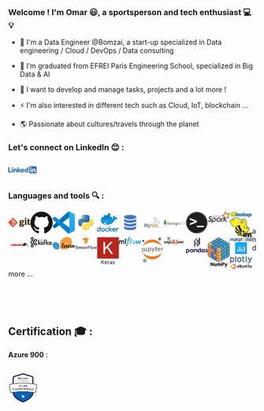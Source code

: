 ### **Welcome ! I'm Omar 😃, a sportsperson and tech enthusiast** 💻💡

- 🔭 I'm a Data Engineer @Bomzai, a start-up specialized in Data engineering / Cloud / DevOps / Data consulting  
  
- 🌱 I’m graduated from EFREI Paris Engineering School, specialized in Big Data & AI
  
- 🥅 I want to develop and manage tasks, projects and a lot more !
  
- ⚡ I'm also interested in different tech such as Cloud, IoT, blockchain ...
  
- 🌎 Passionate about cultures/travels through the planet

### **Let's connect on LinkedIn** 😊 :

[<img align="center" alt="Omar ldn" width="60px" src="https://github.com/Ouuumar/Ouuumar/blob/main/images/ldn.png" />][linkedin]
<br/>

### **Languages and tools** 🔍 :

<img align="left" alt="Git" width="45px" src="https://raw.githubusercontent.com/github/explore/80688e429a7d4ef2fca1e82350fe8e3517d3494d/topics/git/git.png" />
<img align="left" alt="GitHub" width="45px" src="https://raw.githubusercontent.com/github/explore/78df643247d429f6cc873026c0622819ad797942/topics/github/github.png" />
<img align="left" alt="Visual Studio Code" width="45px" src="https://raw.githubusercontent.com/github/explore/80688e429a7d4ef2fca1e82350fe8e3517d3494d/topics/visual-studio-code/visual-studio-code.png" />
<img align="left" alt="Python" width="45px" src="https://raw.githubusercontent.com/github/explore/80688e429a7d4ef2fca1e82350fe8e3517d3494d/topics/python/python.png">
<img align="left" alt="Docker" width="45px" src="https://raw.githubusercontent.com/github/explore/80688e429a7d4ef2fca1e82350fe8e3517d3494d/topics/docker/docker.png" />
<img align="left" alt="SQL" width="45px" src="https://raw.githubusercontent.com/github/explore/80688e429a7d4ef2fca1e82350fe8e3517d3494d/topics/sql/sql.png" />
<img align="left" alt="MySQL" width="45px" src="https://raw.githubusercontent.com/github/explore/80688e429a7d4ef2fca1e82350fe8e3517d3494d/topics/mysql/mysql.png" />
<img align="left" alt="MongoDB" width="45px" src="https://raw.githubusercontent.com/github/explore/80688e429a7d4ef2fca1e82350fe8e3517d3494d/topics/mongodb/mongodb.png" />
<img align="left" alt="Terminal" width="45px" src="https://raw.githubusercontent.com/github/explore/80688e429a7d4ef2fca1e82350fe8e3517d3494d/topics/terminal/terminal.png" />
<img align="left" alt="Spark" width="45px" src="https://github.com/Ouuumar/Ouuumar/blob/main/images/spark-logo-trademark.png" />

<img align="left" alt="Hadoop" width="45px" src="https://github.com/Ouuumar/Ouuumar/blob/main/images/hadoop.png" />

<img align="left" alt="Hive" width="45px" src="https://github.com/Ouuumar/Ouuumar/blob/main/images/hive.png" />

<img align="left" alt="Hbase" width="45px" src="https://github.com/Ouuumar/Ouuumar/blob/main/images/hbase.png" />

<img align="left" alt="Kafka" width="45px" src="https://github.com/Ouuumar/Ouuumar/blob/main/images/kafka.png" />

<img align="left" alt="Sklearn" width="45px" src="https://github.com/Ouuumar/Ouuumar/blob/main/images/sklearn.png" />

<img align="left" alt="Tensorflow" width="45px" src="https://github.com/Ouuumar/Ouuumar/blob/main/images/tensorflow.png" />

<img align="left" alt="Keras" width="45px" src="https://github.com/Ouuumar/Ouuumar/blob/main/images/keras.png" />

<img align="left" alt="Mlflow" width="45px" src="https://github.com/Ouuumar/Ouuumar/blob/main/images/mlflow.png" />

<img align="left" alt="Jupyter" width="45px" src="https://github.com/Ouuumar/Ouuumar/blob/main/images/Jupyter_logo.png" />

<img align="left" alt="explAIner" width="45px" src="https://github.com/Ouuumar/Ouuumar/blob/main/images/xai.png" />

<img align="left" alt="Pandas" width="45px" src="https://github.com/Ouuumar/Ouuumar/blob/main/images/pandas.png" />

<img align="left" alt="Numpy" width="45px" src="https://github.com/Ouuumar/Ouuumar/blob/main/images/numpy.png" />

<img align="left" alt="Matplotlib" width="45px" src="https://github.com/Ouuumar/Ouuumar/blob/main/images/matplotlib_logo.png" />

<img align="left" alt="Plotly" width="45px" src="https://github.com/Ouuumar/Ouuumar/blob/main/images/plotly.png" />

<img align="left" alt="Ubuntu" width="45px" src="https://github.com/Ouuumar/Ouuumar/blob/main/images/ubuntu.png" />

<br/>
<p> and more ... <p>
<br/>

<br/>
<br/>

## **Certification** 🎓 : 

**Azure 900** :

<img align="center" alt="Azure900" width="60px" src="https://github.com/Ouuumar/Ouuumar/blob/main/images/az900.png"
/>
---

[linkedin]: https://www.linkedin.com/in/omar-allouache/
